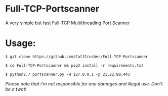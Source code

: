 # Full-TCP-Portscanner
A very simple but fast Full-TCP Multithreading Port Scanner

# Usage:
`$ git clone https://github.com/CalfCrusher/Full-TCP-Portscanner`

`$ cd Full-TCP-Portscanner && pip2 install -r requirements.txt`

`$ python2.7 portscanner.py -H 127.0.0.1 -p 21,22,80,443`

*Please note that i'm not responsible for any damages and illegal use. Don't be a twat!*
